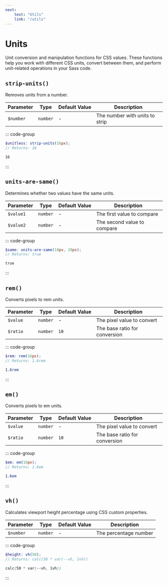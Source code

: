 ```yaml
---
next:
    text: "Utils"
    link: "/utils"
---
```


# Units

Unit conversion and manipulation functions for CSS values. These functions help you work with different CSS units, convert between them, and perform unit-related operations in your Sass code.

## `strip-units()`

Removes units from a number.

| Parameter | Type     | Default&nbsp;Value | Description                    |
| --------- | -------- | ------------------ | ------------------------------ |
| `$number` | `number` | -                  | The number with units to strip |

::: code-group

```scss [Usage]
$unitless: strip-units(16px);
// Returns: 16
```

```scss [Result]
16
```

:::

## `units-are-same()`

Determines whether two values have the same units.

| Parameter | Type     | Default&nbsp;Value | Description                 |
| --------- | -------- | ------------------ | --------------------------- |
| `$value1` | `number` | -                  | The first value to compare  |
| `$value2` | `number` | -                  | The second value to compare |

::: code-group

```scss [Usage]
$same: units-are-same(10px, 20px);
// Returns: true
```

```scss [Result]
true
```

:::

## `rem()`

Converts pixels to rem units.

| Parameter | Type     | Default&nbsp;Value | Description                   |
| --------- | -------- | ------------------ | ----------------------------- |
| `$value`  | `number` | -                  | The pixel value to convert    |
| `$ratio`  | `number` | `10`               | The base ratio for conversion |

::: code-group

```scss [Usage]
$rem: rem(16px);
// Returns: 1.6rem
```

```scss [Result]
1.6rem
```

:::

## `em()`

Converts pixels to em units.

| Parameter | Type     | Default&nbsp;Value | Description                   |
| --------- | -------- | ------------------ | ----------------------------- |
| `$value`  | `number` | -                  | The pixel value to convert    |
| `$ratio`  | `number` | `10`               | The base ratio for conversion |

::: code-group

```scss [Usage]
$em: em(16px);
// Returns: 1.6em
```

```scss [Result]
1.6em
```

:::

## `vh()`

Calculates viewport height percentage using CSS custom properties.

| Parameter | Type     | Default&nbsp;Value | Description           |
| --------- | -------- | ------------------ | --------------------- |
| `$number` | `number` | -                  | The percentage number |

::: code-group

```scss [Usage]
$height: vh(50);
// Returns: calc(50 * var(--vh, 1vh))
```

```scss [Result]
calc(50 * var(--vh, 1vh))
```

:::
